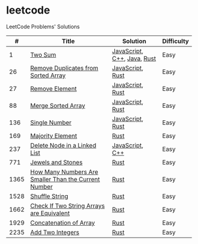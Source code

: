 # leetcode

LeetCode Problems' Solutions

| # | Title | Solution | Difficulty |
|---| ----- | -------- | ---------- |
|1|[Two Sum](https://leetcode.com/problems/two-sum/)| [JavaScript](./algorithms/two-sum/javascript/two-sum.js), [C++](./algorithms/two-sum/cpp/two-sum.cpp), [Java](./algorithms/two-sum/java/two-sum.java), [Rust](./algorithms//two-sum/rust/two-sum.rs)|Easy|
|26|[Remove Duplicates from Sorted Array](https://leetcode.com/problems/remove-duplicates-from-sorted-array/)|[JavaScript](./algorithms/remove-duplicates-from-sorted-array/javascript/remove-duplicates-from-sorted-array.js), [Rust](./algorithms/remove-duplicates-from-sorted-array/rust/remove-duplicates-from-sorted-array.rs)|Easy|
|27|[Remove Element](https://leetcode.com/problems/remove-element/)|[JavaScript](./algorithms/remove-element/javascript/remove-element.js), [Rust](./algorithms/remove-element/rust/remove-element.rs)|Easy|
|88|[Merge Sorted Array](https://leetcode.com/problems/merge-sorted-array/)|[JavaScript](./algorithms/merge-sorted-array/javascript/merge-sorted-array.js), [Rust](./algorithms/merge-sorted-array/rust/merge-sorted-array.rs)|Easy|
|136|[Single Number](https://leetcode.com/problems/single-number/)|[JavaScript](./algorithms/single-number/javascript/single-number.js), [Rust](./algorithms/single-number/rust/single-number.rs)|Easy|
|169|[Majority Element](https://leetcode.com/problems/majority-element/)|[Rust](./algorithms/majority-element/rust/majority-element.rs)|Easy|
|237|[Delete Node in a Linked List](https://leetcode.com/problems/delete-node-in-a-linked-list/)|[JavaScript](./algorithms/delete-node-in-a-linked-list/javascript/delete-node-in-a-linked-list.js), [C++](./algorithms/delete-node-in-a-linked-list/cpp/delete-node-in-a-linked-list.cpp)|Easy|
|771|[Jewels and Stones](https://leetcode.com/problems/jewels-and-stones/)|[Rust](./algorithms/jewels-and-stones/rust/jewels-and-stones.rs)|Easy|
|1365|[How Many Numbers Are Smaller Than the Current Number](https://leetcode.com/problems/how-many-numbers-are-smaller-than-the-current-number/)|[Rust](./algorithms/how-many-numbers-are-smaller-than-the-current-number/rust/how-many-numbers-are-smaller-than-the-current-number.rs)|Easy|
|1528|[Shuffle String](https://leetcode.com/problems/shuffle-string/)|[Rust](./algorithms/shuffle-string/rust/shuffle-string.rs)|Easy|
|1662|[Check If Two String Arrays are Equivalent](https://leetcode.com/problems/check-if-two-string-arrays-are-equivalent/)|[Rust](./algorithms/check-if-two-string-arrays-are-equivalent/rust/check-if-two-string-arrays-are-equivalent.rs)|Easy|
|1929|[Concatenation of Array](https://leetcode.com/problems/concatenation-of-array/)|[Rust](./algorithms/concatenation-of-array/rust/concatenation-of-array.rs)|Easy|
|2235|[Add Two Integers](https://leetcode.com/problems/add-two-integers/)|[Rust](./algorithms/add-two-integers/rust/add-two-integers.rs)|Easy|


